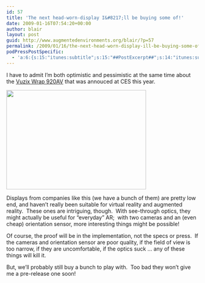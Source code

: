 ```yaml
---
id: 57
title: 'The next head-worn-display I&#8217;ll be buying some of!'
date: 2009-01-16T07:54:20+00:00
author: blair
layout: post
guid: http://www.augmentedenvironments.org/blair/?p=57
permalink: /2009/01/16/the-next-head-worn-display-ill-be-buying-some-of/
podPressPostSpecific:
  - 'a:6:{s:15:"itunes:subtitle";s:15:"##PostExcerpt##";s:14:"itunes:summary";s:15:"##PostExcerpt##";s:15:"itunes:keywords";s:17:"##WordPressCats##";s:13:"itunes:author";s:10:"##Global##";s:15:"itunes:explicit";s:7:"Default";s:12:"itunes:block";s:7:"Default";}'
---
```

I have to admit I&#8217;m both optimistic and pessimistic at the same time about the [Vuzix Wrap 920AV](http://vuzix.com/iwear/products_wrap920av.html) that was annouced at CES this year.  

<p style="text-align: left">
  <img class="aligncenter" src="http://ces.cnet.com/i/bto/20081219/wrap2_view1_610x434.jpg" alt="" width="366" height="260" />
</p>

<p style="text-align: left">
  Displays from companies like this (we have a bunch of them) are pretty low end, and haven&#8217;t really been suitable for virtual reality and augmented reality.  These ones are intriguing, though.  With see-through optics, they might actually be useful for &#8220;everyday&#8221; AR;  with two cameras and an (even cheap) orientation sensor, more interesting things might be possible! 
</p>

<p style="text-align: left">
  Of course, the proof will be in the implementation, not the specs or press.  If the cameras and orientation sensor are poor quality, if the field of view is too narrow, if they are uncomfortable, if the optics suck &#8230; any of these things will kill it.
</p>

<p style="text-align: left">
  But, we&#8217;ll probably still buy a bunch to play with.  Too bad they won&#8217;t give me a pre-release one soon!
</p>